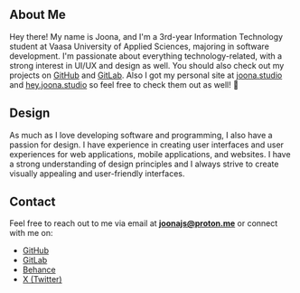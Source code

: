## About Me

Hey there! My name is Joona, and I'm a 3rd-year Information Technology student at Vaasa University of Applied Sciences, majoring in software development. I'm passionate about everything technology-related, with a strong interest in UI/UX and design as well.
You should also check out my projects on [GitHub](https://github.com/joonajs) and [GitLab](https://gitlab.com/joonajs). Also I got my personal site at [joona.studio](https://joona.studio) and [hey.joona.studio](https://hey.joona.studio/) so feel free to check them out as well! 👷

## Design

As much as I love developing software and programming, I also have a passion for design. I have experience in creating user interfaces and user experiences for web applications, mobile applications, and websites. I have a strong understanding of design principles and I always strive to create visually appealing and user-friendly interfaces.

## Contact

Feel free to reach out to me via email at **[joonajs@proton.me](mailto:joonajs@proton.me)** or connect with me on:  
- [GitHub](https://github.com/joonajs)  
- [GitLab](https://gitlab.com/joonajs)  
- [Behance](https://www.behance.net/joonajs)  
- [X (Twitter)](https://twitter.com/joona_js)  
